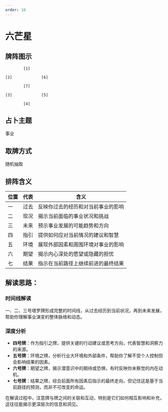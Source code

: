 ```yaml
---
order: 10
---
```


# 六芒星

## 牌阵图示
```
        [1]     

[2]             [6]

        [7]

[3]             [5]

        [4]

```

## 占卜主题
事业

## 取牌方式
随机抽取

## 排阵含义

| 位置 | 代表 | 含义                               |
| ---- | ---- | ---------------------------------- |
| 一   | 过去 | 反映你过去的经历和对当前事业的影响 |
| 二   | 现况 | 揭示当前面临的事业状况和挑战       |
| 三   | 未来 | 预示事业发展的可能趋势和方向       |
| 四   | 指引 | 提供如何应对当前情况的建议和智慧   |
| 五   | 环境 | 展现外部因素和周围环境对事业的影响 |
| 六   | 期望 | 揭示内心深处的愿望或隐藏的担忧     |
| 七   | 结果 | 指示在当前路径上继续前进的最终结果 |

## 解读思路：

### 时间线解读
一、二、三号塔罗牌形成完整的时间线，从过去经历到当前状况，再到未来发展，帮助你理解事业演变的整体脉络和动态。

### 深度分析
- **四号牌**：作为指引之牌，提供关键的行动建议或思考方向，代表智慧和洞察力的来源。
- **五号牌**：环境之牌，分析行业大环境和外部条件，帮助你了解不受个人控制但会影响结果的因素。
- **六号牌**：期望之牌，揭示潜意识中的期待或恐惧，有时反映你未察觉的内在动机。
- **七号牌**：结果之牌，综合前面所有因素后指示的最终走向，但记住这是基于当前路径的预测，而非不可改变的命运。

在解读过程中，注意牌与牌之间的关联和互动，特别是它们如何相互影响和补充，这往往能揭示更深层次的信息和洞见。